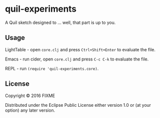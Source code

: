 # quil-experiments

A Quil sketch designed to ... well, that part is up to you.

## Usage

LightTable - open `core.clj` and press `Ctrl+Shift+Enter` to evaluate the file.

Emacs - run cider, open `core.clj` and press `C-c C-k` to evaluate the file.

REPL - run `(require 'quil-experiments.core)`.

## License

Copyright © 2016 FIXME

Distributed under the Eclipse Public License either version 1.0 or (at
your option) any later version.
